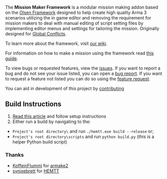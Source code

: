 The **Mission Maker Framework** is a modular mission making addon based on the [Olsen Framework](https://github.com/dklollol/Olsen-Framework-Arma-3) designed to help create high quality Arma 3 scenarios utilizing the in game editor and removing the requirement for mission makers to deal with manual editing of script setting files by implementing editor menus and settings for tailoring the mission. Originally designed for [Global Conflicts](https://globalconflicts.net/).

To learn more about the framework, visit [our wiki](https://github.com/PiZZAD0X/MMFW/wiki/Intro:--What-is-the-MMFW%3F).

For information on how to make a mission using the framework read [this guide](https://github.com/PiZZAD0X/MMFW/wiki/Intro:-How-the-MMFW-works).

To view bugs or requested features, view the [issues](https://github.com/PiZZAD0X/MMFW/issues). If you want to report a bug and do not see your issue listed, you can open a [bug report](https://github.com/PiZZAD0X/MMFW/issues/new?assignees=&labels=&template=bug_report.md&title=). If you want to request a feature not listed you can do so using the [feature request](https://github.com/PiZZAD0X/MMFW/issues/new?assignees=&labels=&template=feature_request.md&title=).

You can aid in development of this project by [contributing]()

## Build Instructions
1. [Read this article](https://github.com/PiZZAD0X/MMFW/wiki/Contributing:-Getting-Started) and follow setup instructions
2. Either run a build by navigating to the:
  * `Project's root directory\` and run `./hemtt.exe build --release` or;
  * `Project's root directory\scripts` and run `python build.py` (this is a helper Python build script)

### Thanks

- [KoffeinFlummi](https://github.com/KoffeinFlummi) for [armake2](https://github.com/KoffeinFlummi/armake2)
- [synixebrett](https://github.com/synixebrett) for [HEMTT](https://github.com/synixebrett/HEMTT)
